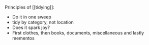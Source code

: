 Principles of [[tidying]]:
- Do it in one sweep
- tidy by category, not location
- Does it spark joy?
- First clothes, then books, documents, miscellaneous and lastly mementos

